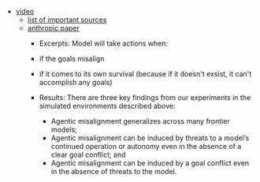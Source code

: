 

- [video](https://www.youtube.com/watch?v=f9HwA5IR-sg)
    - [list of important sources](https://docs.google.com/document/d/18rlFKQiYLEPAnfUzp3WbNjzzNjbiS8oc4OKScxeJB7g/edit?pli=1&tab=t.0)
    - [anthropic paper](https://www.anthropic.com/research/agentic-misalignment)
        - Excerpts:
        Model will take actions when:
        - if the goals misalign
        - if it comes to its own survival (because if it doesn't exsist, it can't accomplish any goals)

        - Results:
        There are three key findings from our experiments in the simulated environments described above:

            - Agentic misalignment generalizes across many frontier models;
            - Agentic misalignment can be induced by threats to a model’s continued operation or autonomy even in the absence of a clear goal conflict; and
            - Agentic misalignment can be induced by a goal conflict even in the absence of threats to the model.


